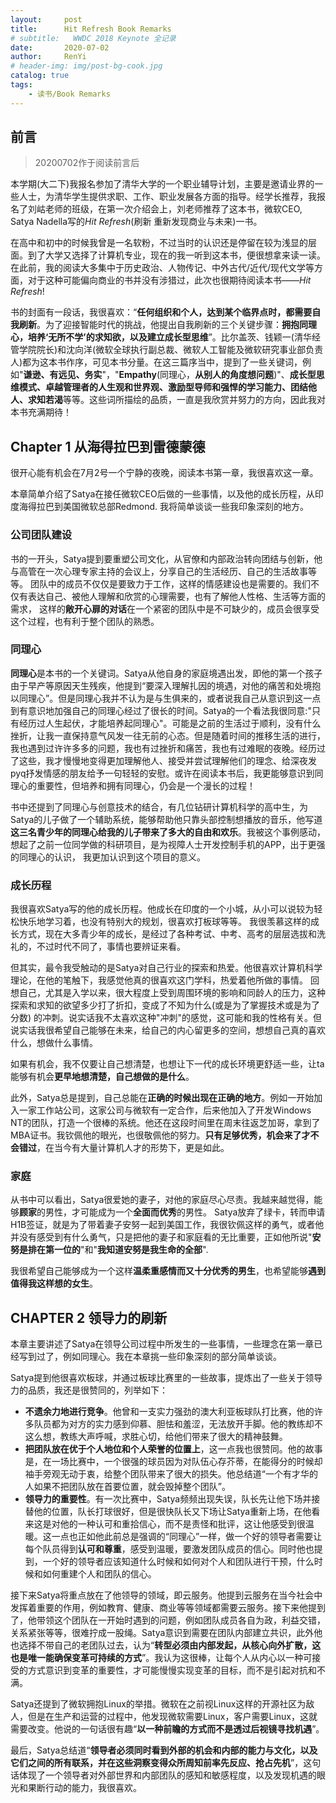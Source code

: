 ```yaml
---
layout:     post
title:      Hit Refresh Book Remarks
# subtitle:   WWDC 2018 Keynote 全记录
date:       2020-07-02
author:     RenYi
# header-img: img/post-bg-cook.jpg
catalog: true
tags:
    - 读书/Book Remarks
---
```


## 前言
>20200702作于阅读前言后

本学期(大二下)我报名参加了清华大学的一个职业辅导计划，主要是邀请业界的一些人士，为清华学生提供求职、工作、职业发展各方面的指导。经学长推荐，我报名了刘岵老师的班级，在第一次介绍会上，刘老师推荐了这本书，微软CEO, Satya Nadella写的*Hit Refresh*(刷新 重新发现商业与未来)一书。


在高中和初中的时候我曾是一名软粉，不过当时的认识还是停留在较为浅显的层面。到了大学又选择了计算机专业，现在的我一听到这本书，便很想拿来读一读。在此前，我的阅读大多集中于历史政治、人物传记、中外古代/近代/现代文学等方面，对于这种可能偏向商业的书并没有涉猎过，此次也很期待阅读本书——*Hit Refresh*!

书的封面有一段话，我很喜欢：“**任何组织和个人，达到某个临界点时，都需要自我刷新**。为了迎接智能时代的挑战，他提出自我刷新的三个关键步骤：**拥抱同理心，培养‘无所不学’的求知欲，以及建立成长型思维**”。比尔盖茨、钱颖一(清华经管学院院长)和沈向洋(微软全球执行副总裁、微软人工智能及微软研究事业部负责人)都为这本书作序，可见本书分量。在这三篇序当中，提到了一些关键词，例如"**谦逊、有远见、务实**"，"**Empathy**(同理心，**从别人的角度想问题**)"、**成长型思维模式、卓越管理者的人生观和世界观、激励型导师和强悍的学习能力、团结他人、求知若渴**等等。这些词所描绘的品质，一直是我欣赏并努力的方向，因此我对本书充满期待！

## Chapter 1 从海得拉巴到雷德蒙德

很开心能有机会在7月2号一个宁静的夜晚，阅读本书第一章，我很喜欢这一章。

本章简单介绍了Satya在接任微软CEO后做的一些事情，以及他的成长历程，从印度海得拉巴到美国微软总部Redmond. 我将简单谈谈一些我印象深刻的地方。

### 公司团队建设

书的一开头，Satya提到要重塑公司文化，从官僚和内部政治转向团结与创新，他与高管在一次心理专家主持的会议上，分享自己的生活经历、自己的生活故事等等。
团队中的成员不仅仅是要致力于工作，这样的情感建设也是需要的。我们不仅有表达自己、被他人理解和欣赏的心理需要，也有了解他人性格、生活等方面的需求，
这样的**敞开心扉的对话**在一个紧密的团队中是不可缺少的，成员会很享受这个过程，也有利于整个团队的熟悉。

### 同理心

**同理心**是本书的一个关键词。Satya从他自身的家庭境遇出发，即他的第一个孩子由于早产等原因天生残疾，他提到“要深入理解扎因的境遇，对他的痛苦和处境抱以同理心”。但是同理心我并不认为是与生俱来的，或者说我自己从意识到这一点到有意识地加强自己的同理心经过了很长的时间。Satya的一个看法我很同意:"只有经历过人生起伏，才能培养起同理心"。可能是之前的生活过于顺利，没有什么挫折，让我一直保持意气风发一往无前的心态。但是随着时间的推移生活的进行，我也遇到过许许多多的问题，我也有过挫折和痛苦，我也有过难眠的夜晚。经历过了这些，我才慢慢地变得更加理解他人、接受并尝试理解他们的理念、给深夜发pyq抒发情感的朋友给予一句轻轻的安慰。或许在阅读本书后，我更能够意识到同理心的重要性，但培养和拥有同理心，仍会是一个漫长的过程！

书中还提到了同理心与创意技术的结合，有几位钻研计算机科学的高中生，为Satya的儿子做了一个辅助系统，能够帮助他只靠头部控制想播放的音乐，他写道**这三名青少年的同理心给我的儿子带来了多大的自由和欢乐**。我被这个事例感动，想起了之前一位同学做的科研项目，是为视障人士开发控制手机的APP，出于更强的同理心的认识，
我更加认识到这个项目的意义。


### 成长历程

我很喜欢Satya写的他的成长历程。他成长在印度的一个小城，从小可以说较为轻松快乐地学习着，也没有特别大的规划，很喜欢打板球等等。
我很羡慕这样的成长方式，现在大多青少年的成长，是经过了各种考试、中考、高考的层层选拔和洗礼的，不过时代不同了，事情也要辨证来看。

但其实，最令我受触动的是Satya对自己行业的探索和热爱。他很喜欢计算机科学理论，在他的笔触下，我感觉他真的很喜欢这门学科，热爱着他所做的事情。
回想自己，尤其是入学以来，很大程度上受到周围环境的影响和同龄人的压力，这种探索和求知的欲望多少打了折扣，变成了不知为什么(或是为了掌握技术或是为了分数)
的冲刺。说实话我不太喜欢这种"冲刺"的感觉，这可能和我的性格有关。但说实话我很希望自己能够在未来，给自己的内心留更多的空间，想想自己真的喜欢什么，想做什么事情。

如果有机会，我不仅要让自己想清楚，也想让下一代的成长环境更舒适一些，让ta能够有机会**更早地想清楚，自己想做的是什么**。

此外，Satya总是提到，自己总能在**正确的时候出现在正确的地方**。例如一开始加入一家工作站公司，这家公司与微软有一定合作，后来他加入了开发Windows NT的团队，打造一个很棒的系统。他还在这段时间里在周末往返芝加哥，拿到了MBA证书。我钦佩他的眼光，也很敬佩他的努力。**只有足够优秀，机会来了才不会错过**，在当今有大量计算机人才的形势下，更是如此。

### 家庭

从书中可以看出，Satya很爱她的妻子，对他的家庭尽心尽责。我越来越觉得，能够**顾家**的男性，才可能成为一个**全面而优秀**的男性。
Satya放弃了绿卡，转而申请H1B签证，就是为了带着妻子安努一起到美国工作，我很钦佩这样的勇气，或者他并没有感受到有什么勇气，只是把他的妻子和家庭看的无比重要，正如他所说"**安努是排在第一位的**"和"**我知道安努是我生命的全部**". 

我很希望自己能够成为一个这样**温柔重感情而又十分优秀的男生**，也希望能够**遇到值得我这样想的女生**。


## CHAPTER 2 领导力的刷新

本章主要讲述了Satya在领导公司过程中所发生的一些事情，一些理念在第一章已经写到过了，例如同理心。我在本章挑一些印象深刻的部分简单谈谈。

Satya提到他很喜欢板球，并通过板球比赛里的一些故事，提炼出了一些关于领导力的品质，我还是很赞同的，列举如下：

- **不遗余力地进行竞争**。他曾和一支实力强劲的澳大利亚板球队打比赛，他的许多队员都为对方的实力感到仰慕、胆怯和羞涩，无法放开手脚。他的教练却不这么想，教练大声呼喊，求胜心切，给他们带来了很大的精神鼓舞。
- **把团队放在优于个人地位和个人荣誉的位置上**，这一点我也很赞同。他的故事是，在一场比赛中，一个很强的球员因为对队伍心存芥蒂，在能得分的时候却袖手旁观无动于衷，给整个团队带来了很大的损失。他总结道“一个有才华的人如果不把团队放在首要位置，就会毁掉整个团队”。
- **领导力的重要性**。有一次比赛中，Satya频频出现失误，队长先让他下场并接替他的位置，队长打球很好，但是很快队长又下场让Satya重新上场，在他看来这是对他的一种认可和重拾信心，而不是责怪和批评，这让他感受到很温暖。这一点也正如他此前总是强调的“同理心”一样，做一个好的领导者需要让每个队员得到**认可和尊重**，感受到温暖，要激发团队成员的信心。同时他也提到，一个好的领导者应该知道什么时候和如何对个人和团队进行干预，什么时候和如何重建个人和团队的信心。

接下来Satya将重点放在了他领导的领域，即云服务。他提到云服务在当今社会中发挥着重要的作用，例如教育、健康、商业等等领域都需要云服务。接下来他提到了，他带领这个团队在一开始时遇到的问题，例如团队成员各自为政，利益交错，关系紧张等等，很难拧成一股绳。Satya意识到需要在团队内部建立共识，此外他也选择不带自己的老团队过去，认为“**转型必须由内部发起，从核心向外扩散，这也是唯一能确保变革可持续的方式**”。我认为这很棒，让每个人从内心以一种可接受的方式意识到变革的重要性，才可能慢慢实现变革的目标，而不是引起对抗和不满。


Satya还提到了微软拥抱Linux的举措。微软在之前视Linux这样的开源社区为敌人，但是在生产和运营的过程中，他发现微软需要Linux，客户需要Linux，这就需要改变。他说的一句话很有趣“**以一种前瞻的方式而不是透过后视镜寻找机遇**”。


最后，Satya总结道“**领导者必须同时看到外部的机会和内部的能力与文化，以及它们之间的所有联系，并在这些洞察变得众所周知前率先反应、抢占先机**”，这句话体现了一个领导者对外部世界和内部团队的感知和敏感程度，以及发现机遇的眼光和果断行动的能力，我很喜欢。
